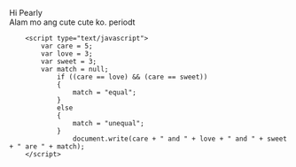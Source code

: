 Hi Pearly <br>
Alam mo ang cute cute ko. periodt

    
        <script type="text/javascript">
            var care = 5;
            var love = 3;
            var sweet = 3;
            var match = null;
                if ((care == love) && (care == sweet))
                {
                    match = "equal";
                }
                else
                {
                    match = "unequal";
                }
                    document.write(care + " and " + love + " and " + sweet + " are " + match);
        </script>
   
